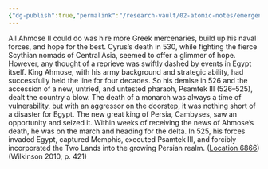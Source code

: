 ```yaml
---
{"dg-publish":true,"permalink":"/research-vault/02-atomic-notes/emergence-of-the-persian-medes-and-their-conflict-with-egypt-in-the-nile-delta/"}
---
```


All Ahmose II could do was hire more Greek mercenaries, build up his naval forces, and hope for the best. Cyrus’s death in 530, while fighting the fierce Scythian nomads of Central Asia, seemed to offer a glimmer of hope. However, any thought of a reprieve was swiftly dashed by events in Egypt itself. King Ahmose, with his army background and strategic ability, had successfully held the line for four decades. So his demise in 526 and the accession of a new, untried, and untested pharaoh, Psamtek III (526–525), dealt the country a blow. The death of a monarch was always a time of vulnerability, but with an aggressor on the doorstep, it was nothing short of a disaster for Egypt. The new great king of Persia, Cambyses, saw an opportunity and seized it. Within weeks of receiving the news of Ahmose’s death, he was on the march and heading for the delta. In 525, his forces invaded Egypt, captured Memphis, executed Psamtek III, and forcibly incorporated the Two Lands into the growing Persian realm. ([Location 6866](https://readwise.io/to_kindle?action=open&asin=B004FGMZAI&location=6866))(Wilkinson 2010, p. 421)